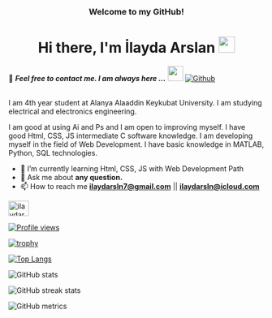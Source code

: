 <!-- HEADER -->
<h3 align="center">
     <br>Welcome to my GitHub!
</h3>

<h1 align="center">Hi there, I'm İlayda Arslan </a> <img src="https://user-images.githubusercontent.com/64318469/176737130-33ef105d-385a-43e4-a68e-33ac3f19ab12.gif" height="32" /></h1> 

📝 ***Feel free to contact me. I am always here ...*** <img src="https://media.giphy.com/media/WUlplcMpOCEmTGBtBW/giphy.gif" width="30">  [![Github](https://img.shields.io/github/followers/Ilayda7?label=Follow%20Me&style=social)](https://github.com/Ilayda7)
<br>
<br>


I am 4th year student at Alanya Alaaddin Keykubat University. I am studying electrical and electronics engineering. 


I am good at using Ai and Ps and I am open to improving myself.
I have good Html, CSS, JS intermediate C software knowledge.
I am developing myself in the field of Web Development. I have basic knowledge in MATLAB, Python, SQL technologies.

- 🌱 I’m currently learning Html, CSS, JS with Web Development Path 
- 💬 Ask me about **any question.**
- 📫 How to reach me **ilaydarsln7@gmail.com** || **ilaydarsln@icloud.com**


<a href="https://linkedin.com/in/ilaydarslan" target="blank"><img align="center" src="https://raw.githubusercontent.com/rahuldkjain/github-profile-readme-generator/master/src/images/icons/Social/linked-in-alt.svg" alt="ilaydarslan" height="30" width="40" />

![Profile views](https://gpvc.arturio.dev/Ilayda7)

[![trophy](https://github-profile-trophy.vercel.app/?username=Ilayda7)](https://github.com/ryo-ma/github-profile-trophy)

[![Top Langs](https://github-readme-stats.vercel.app/api/top-langs/?username=Ilayda7)](https://github.com/anuraghazra/github-readme-stats)

![GitHub stats](https://github-readme-stats.vercel.app/api?username=Ilayda7&show_icons=true)     

![GitHub streak stats](https://github-readme-streak-stats.herokuapp.com/?user=Ilayda7)  

![GitHub metrics](https://metrics.lecoq.io/Ilayda7)
